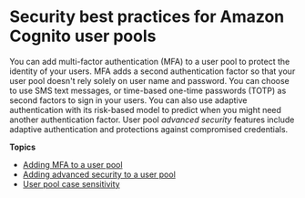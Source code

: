 # Security best practices for Amazon Cognito user pools<a name="managing-security"></a>

You can add multi\-factor authentication \(MFA\) to a user pool to protect the identity of your users\. MFA adds a second authentication factor so that your user pool doesn't rely solely on user name and password\. You can choose to use SMS text messages, or time\-based one\-time passwords \(TOTP\) as second factors to sign in your users\. You can also use adaptive authentication with its risk\-based model to predict when you might need another authentication factor\. User pool *advanced security* features include adaptive authentication and protections against compromised credentials\.

**Topics**
+ [Adding MFA to a user pool](user-pool-settings-mfa.md)
+ [Adding advanced security to a user pool](cognito-user-pool-settings-advanced-security.md)
+ [User pool case sensitivity](user-pool-case-sensitivity.md)